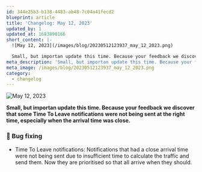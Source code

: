 ```yaml
---
id: 344e25b3-b138-4483-ab48-7c04a41fecd2
blueprint: article
title: 'Changelog: May 12, 2023'
updated_by: 1
updated_at: 1683890166
short_content: |-
  ![May 12, 2023](/images/blog/20230512123937_may_12_2023.png)

  Small, but importan update this time. Because your feedback we discover that some Time To Leave notifications were not being sent at the right time, especially when the arrival time was close.
meta_description: 'Small, but importan update this time. Because your feedback we discover that some Time To Leave notifications were not being sent at the right time, especially when the arrival time was close.'
meta_image: /images/blog/20230512123937_may_12_2023.png
category:
  - changelog
---
```

![May 12, 2023](/images/blog/20230512123937_may_12_2023.png)

**Small, but importan update this time. Because your feedback we discover that some Time To Leave notifications were not being sent at the right time, especially when the arrival time was close.**

### 🐛 Bug fixing
- Time To Leave notifications: Notifications that had a close arrival time were not being sent due to insufficient time to calculate the traffic and send them. Now they are prioritised so that all arrive when they should.